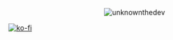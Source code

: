 <p align="center"><img src="https://github-profile-summary-cards.vercel.app/api/cards/profile-details?username=unknownthedev&theme=github_dark" alt="unknownthedev" /></p>

[![ko-fi](https://ko-fi.com/img/githubbutton_sm.svg)](https://ko-fi.com/P5P46JOFZ)






